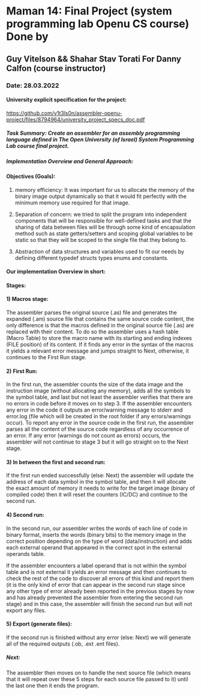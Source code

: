 
# Maman 14: Final Project (system programming lab Openu CS course) Done by 
## Guy Vitelson && Shahar Stav Torati For Danny Calfon (course instructor)
### Date: 28.03.2022
#### University explicit specification for the project:
https://github.com/v1t3ls0n/assembler-openu-project/files/8794964/university_project_specs_doc.pdf


##### Task Summary: Create an assembler for an assembly programming language defined in The Open University (of Israel) System Programming Lab course final project.
##### Implementation Overview and General Approach:

#### Objectives (Goals): ### 
1) memory efficiency: It was important for us to allocate the memory of the binary image output dynamically so that it would fit perfectly with the minimum memory use required for that image.

2) Separation of concern: we tried to split the program into independent components that will be responsible for well-defined tasks and that the sharing of data between files will be through some kind of encapsulation method such as state getters/setters and scoping global variables to be static so that they will be scoped to the single file that they belong to.

3) Abstraction of data structures and variables used to fit our needs by defining different typedef structs types enums and constants.

#### Our implementation Overview in short:
#### Stages:

#### 1) Macros stage:
The assembler parses the original source (.as) file and generates the expanded (.am) source file that contains the same source code content, the only difference is that the macros defined in the original source file (.as) are replaced with their content. To do so the assembler uses a hash table (Macro Table) to store the macro name with its starting and ending indexes (FILE position) of its content. If it finds any error in the syntax of the macros it yields a relevant error message and jumps straight to Next, otherwise, it continues to the First Run stage.

#### 2) First Run:
In the first run, the assembler counts the size of the data image and the instruction image (without allocating any memory), adds all the symbols to the symbol table, and last but not least the assembler verifies that there are no errors in code before it moves on to step 3. If the assembler encounters any error in the code it outputs an error/warning message to stderr and error.log (file which will be created in the root folder if any errors/warnings occur). To report any error in the source code in the first run, the assembler parses all the content of the source code regardless of any occurrence of an error. If any error (warnings do not count as errors) occurs, the assembler will not continue to stage 3 but it will go straight on to the Next stage.
 
#### 3) In between the first and second run:
If the first run ended successfully (else: Next) the assembler will update the address of each data symbol in the symbol table, and then it will allocate the exact amount of memory it needs to write for the target image (binary of compiled code) then it will reset the counters (IC/DC) and continue to the second run.

#### 4) Second run:
In the second run, our assembler writes the words of each line of code in binary format, inserts the words (binary bits) to the memory image in the correct position depending on the type of word (data/instruction) and adds each external operand that appeared in the correct spot in the external operands table.

If the assembler encounters a label operand that is not within the symbol table and is not external it yields an error message and then continues to check the rest of the code to discover all errors of this kind and report them (it is the only kind of error that can appear in the second run stage since any other type of error already been reported in the previous stages by now and has already prevented the assembler from entering the second run stage) and in this case, the assembler will finish the second run but will not export any files.

 #### 5) Export (generate files):
If the second run is finished without any error (else: Next) we will generate all of the required outputs (.ob, .ext .ent files).

##### Next:
The assembler then moves on to handle the next source file (which means that it will repeat over these 5 steps for each source file passed to it) until the last one then it ends the program.
